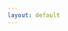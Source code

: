 ```yaml
---
layout: default
---
```


<!-- Styles -->
<style>
#chartdiv {
  width: 100%;
  height: 650px;
}
</style>

<!-- Resources -->
<script src="https://www.amcharts.com/lib/3/amcharts.js"></script>
<script src="https://www.amcharts.com/lib/3/serial.js"></script>
<script src="https://www.amcharts.com/lib/3/gantt.js"></script>
<script src="https://www.amcharts.com/lib/3/plugins/export/export.min.js"></script>
<link rel="stylesheet" href="https://www.amcharts.com/lib/3/plugins/export/export.css" type="text/css" media="all" />
<script src="https://www.amcharts.com/lib/3/themes/none.js"></script>

<!-- Chart code -->
<script>
var chart = AmCharts.makeChart( "chartdiv", {
  "type": "gantt",
  "theme": "none",
  "marginRight": 70,
  "period": "YYYY",
  "dataDateFormat": "YYYY-MM-DD",
  "columnWidth": 0.5,
  "valueAxis": {
    "type": "date"
  },
  "brightnessStep": 7,
  "graph": {
    "fillAlphas": 1,
    "lineAlpha": 1,
    "lineColor": "#fff",
    "fillAlphas": 0.85,
    "balloonText": "<b>[[category]]</b>:<br />[[start]] ~ [[end]]"
  },
  "rotate": true,
  "categoryField": "category",
  "segmentsField": "segments",
  "startDateField": "start",
  "endDateField": "end",
  "dataProvider": [ {
    "category": "HTML",
    "segments": [ { "start": "2002", "end": "2009", },
                  { "start": "2011", "end": "2017", },
                  { "start": "2018", "end": "2019", } ]
  }, {
    "category": "CSS",
    "segments": [ { "start": "2004", "end": "2017", },
                  { "start": "2019", "end": "2019", } ]
  }, {
    "category": "JavaScript",
    "segments": [ { "start": "2004", "end": "2017", },
                  { "start": "2019", "end": "2019", } ]
  }, {
    "category": "VBScript",
    "segments": [ { "start": "2004", "end": "2009", },
                  { "start": "2014", "end": "2017", } ]
  }, {
    "category": "XML",
    "segments": [ { "start": "2004", "end": "2017", } ]
  }, {
    "category": "BAT",
    "segments": [ { "start": "2015", "end": "2017", } ]
  }, {
    "category": "Visual Basic",
    "segments": [ { "start": "2006", "end": "2007", },
                  { "start": "2014", "end": "2017", } ]
  }, {
    "category": "ASP.Net",
    "segments": [ { "start": "2006", "end": "2017", } ]
  }, {
    "category": "AJAX.Net",
    "segments": [ { "start": "2008", "end": "2013", } ]
  }, {
    "category": "C#",
    "segments": [ { "start": "2006", "end": "2019", } ]
  }, {
    "category": "JSON",
    "segments": [ { "start": "2009", "end": "2010", },
                  { "start": "2017", "end": "2019", } ]
  }, {
    "category": "ASP.Net MVC",
    "segments": [ { "start": "2009", "end": "2010", },
                  { "start": "2015", "end": "2018", } ]
  }, {
    "category": "ASP.Net Core",
    "segments": [ { "start": "2018", "end": "2019", } ]
  }, {
    "category": "REST API",
    "segments": [ { "start": "2018", "end": "2019", } ]
  }, {
    "category": "TypeScript",
    "segments": [ { "start": "2019", "end": "2019", } ]
  }, {
    "category": "Angular-CLI",
    "segments": [ { "start": "2019", "end": "2019", } ]
  }, {
    "category": "Java",
    "segments": [ { "start": "2009", "end": "2010", },
                  { "start": "2016", "end": "2017", } ]
  }, {
    "category": "WPF",
    "segments": [ { "start": "2009", "end": "2010", } ]
  }, {
    "category": "WCF",
    "segments": [ { "start": "2010", "end": "2017", } ]
  }, {
    "category": "SourceSafe",
    "segments": [ { "start": "2006", "end": "2007", },
                  { "start": "2009", "end": "2010", } ]
  }, {
    "category": "ClearCase",
    "segments": [ { "start": "2006", "end": "2007", },
                  { "start": "2009", "end": "2010", },
                  { "start": "2011", "end": "2017", } ]
  }, {
    "category": "ClearQuest",
    "segments": [ { "start": "2006", "end": "2007", },
                  { "start": "2009", "end": "2010", },
                  { "start": "2011", "end": "2017", } ]
  }, {
    "category": "SVN",
    "segments": [ { "start": "2009", "end": "2010", } ]
  }, {
    "category": "PVCS",
    "segments": [ { "start": "2010", "end": "2013", } ]
  }, {
    "category": "GIT",
    "segments": [ { "start": "2017", "end": "2019", } ]
  }, {
    "category": "MDB",
    "segments": [ { "start": "2002", "end": "2004", } ]
  }, {
    "category": "MS SQL",
    "segments": [ { "start": "2003", "end": "2019", } ]
  }, {
    "category": "Oracle",
    "segments": [ { "start": "2014", "end": "2018", } ]
  }, {
    "category": "Mongo",
    "segments": [ { "start": "2017", "end": "2019", } ]
  }, {
    "category": "CosmosDB",
    "segments": [ { "start": "2019", "end": "2019", } ]
  } ],
  "valueScrollbar": {
    "autoGridCount": true
  },
  "chartCursor": {
    "cursorColor": "#55bb76",
    "valueBalloonsEnabled": false,
    "cursorAlpha": 0,
    "valueLineAlpha": 0.5,
    "valueLineBalloonEnabled": true,
    "valueLineEnabled": true,
    "zoomable": false,
    "valueZoomable": true
  },
  "export": {
    "enabled": true
  }
} );
</script>

<!-- HTML -->
<div id="chartdiv"></div>

